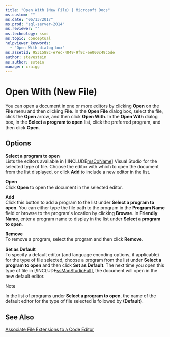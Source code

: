 ```yaml
---
title: "Open With (New File) | Microsoft Docs"
ms.custom: ""
ms.date: "06/13/2017"
ms.prod: "sql-server-2014"
ms.reviewer: ""
ms.technology: ssms
ms.topic: conceptual
helpviewer_keywords: 
  - "Open With dialog box"
ms.assetid: 9531588c-e7ec-4049-9f9c-ee000c49c5de
author: stevestein
ms.author: sstein
manager: craigg
---
```

# Open With (New File)
  You can open a document in one or more editors by clicking **Open** on the **File** menu and then clicking **File**. In the **Open File** dialog box, select the file, click the **Open** arrow, and then click **Open With**. In the **Open With** dialog box, in the **Select a program to open** list, click the preferred program, and then click **Open**.  
  
## Options  
 **Select a program to open**  
 Lists the editors available in [!INCLUDE[msCoName](../../includes/msconame-md.md)] Visual Studio for the selected type of file. Choose the editor with which to open the document from the list displayed, or click **Add** to include a new editor in the list.  
  
 **Open**  
 Click **Open** to open the document in the selected editor.  
  
 **Add**  
 Click this button to add a program to the list under **Select a program to open**. You can either type the file path to the program in the **Program Name** field or browse to the program's location by clicking **Browse**. In **Friendly Name**, enter a program name to display in the list under **Select a program to open**.  
  
 **Remove**  
 To remove a program, select the program and then click **Remove**.  
  
 **Set as Default**  
 To specify a default editor (and language encoding options, if applicable) for the type of file selected, choose a program from the list under **Select a program to open** and then click **Set as Default**. The next time you open this type of file in [!INCLUDE[ssManStudioFull](../../includes/ssmanstudiofull-md.md)], the document will open in the new default editor.  
  
> [!NOTE]  
>  In the list of programs under **Select a program to open**, the name of the default editor for the type of file selected is followed by **(Default)**.  
  
## See Also  
 [Associate File Extensions to a Code Editor](../../relational-databases/scripting/associate-file-extensions-to-a-code-editor.md)  
